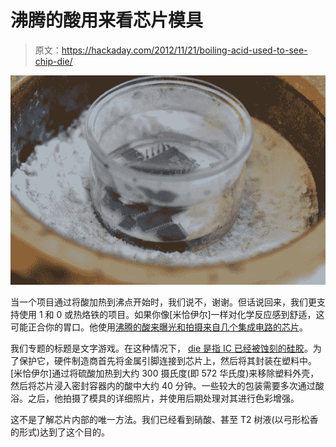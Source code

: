 # 沸腾的酸用来看芯片模具

> 原文：<https://hackaday.com/2012/11/21/boiling-acid-used-to-see-chip-die/>

![](img/a068df15b63f1dd3a0c1042ac9eb8607.png "SONY DSC")

当一个项目通过将酸加热到沸点开始时，我们说不，谢谢。但话说回来，我们更支持使用 1 和 0 或热烙铁的项目。如果你像[米恰伊尔]一样对化学反应感到舒适，这可能正合你的胃口。他使用[沸腾的酸来曝光和拍摄来自几个集成电路的芯片](http://zeptobars.ru/en/read/how-to-open-microchip-asic-what-inside)。

我们专题的标题是文字游戏。在这种情况下， [die 是指 IC 已经被蚀刻的硅胶](http://en.wikipedia.org/wiki/Die_(integrated_circuit))。为了保护它，硬件制造商首先将金属引脚连接到芯片上，然后将其封装在塑料中。[米恰伊尔]通过将硫酸加热到大约 300 摄氏度(即 572 华氏度)来移除塑料外壳，然后将芯片浸入密封容器内的酸中大约 40 分钟。一些较大的包装需要多次通过酸浴。之后，他拍摄了模具的详细照片，并使用后期处理对其进行色彩增强。

这不是了解芯片内部的唯一方法。我们已经看到硝酸、甚至 T2 树液(以弓形松香的形式)达到了这个目的。